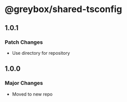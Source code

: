 # @greybox/shared-tsconfig

## 1.0.1

### Patch Changes

- Use directory for repository

## 1.0.0

### Major Changes

- Moved to new repo
